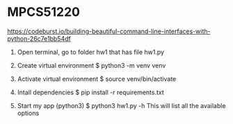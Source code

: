 # MPCS51220

https://codeburst.io/building-beautiful-command-line-interfaces-with-python-26c7e1bb54df

1. Open terminal, go to folder hw1 that has file hw1.py

2. Create virtual environment
$ python3 -m venv venv

3. Activate virtual environment
$ source venv/bin/activate

4. Intall dependencies
$ pip install -r requirements.txt

5. Start my app (python3)
$ python3 hw1.py -h 
This will list all the available options


